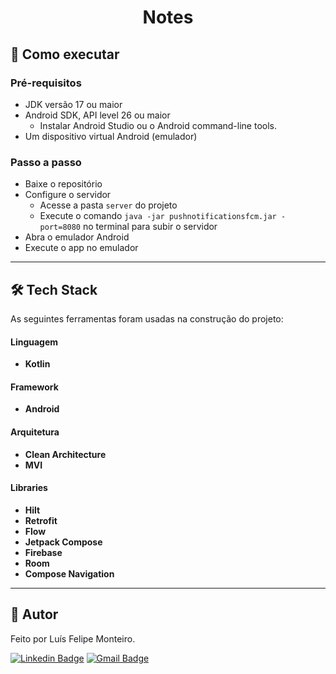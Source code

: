 <h1 align="center">Notes</h1>

## 🚀 Como executar

### Pré-requisitos

- JDK versão 17 ou maior
- Android SDK, API level 26 ou maior
  - Instalar Android Studio ou o Android command-line tools.
- Um dispositivo virtual Android (emulador)

### Passo a passo

- Baixe o repositório
- Configure o servidor
  - Acesse a pasta `server` do projeto
  - Execute o comando `java -jar pushnotificationsfcm.jar -port=8080` no terminal para subir o servidor
- Abra o emulador Android
- Execute o app no emulador

---

## 🛠 Tech Stack

As seguintes ferramentas foram usadas na construção do projeto:

#### Linguagem

- **Kotlin**

#### Framework

- **Android**

#### Arquitetura

- **Clean Architecture**
- **MVI**

#### Libraries

- **Hilt**
- **Retrofit**
- **Flow**
- **Jetpack Compose**
- **Firebase**
- **Room**
- **Compose Navigation**

---

## 🦸 Autor

Feito por Luís Felipe Monteiro.

[![Linkedin Badge](https://img.shields.io/badge/LinkedIn-0077B5?style=for-the-badge&logo=linkedin&logoColor=white)](https://www.linkedin.com/in/luis-felipe-monteiro/)
[![Gmail Badge](https://img.shields.io/badge/Gmail-D14836?style=for-the-badge&logo=gmail&logoColor=white)](mailto:felipemonteirose@gmail.com)
